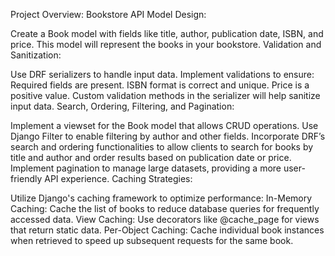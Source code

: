 Project Overview: Bookstore API
Model Design:

Create a Book model with fields like title, author, publication date, ISBN, and price. This model will represent the books in your bookstore.
Validation and Sanitization:

Use DRF serializers to handle input data. Implement validations to ensure:
Required fields are present.
ISBN format is correct and unique.
Price is a positive value.
Custom validation methods in the serializer will help sanitize input data.
Search, Ordering, Filtering, and Pagination:

Implement a viewset for the Book model that allows CRUD operations.
Use Django Filter to enable filtering by author and other fields.
Incorporate DRF’s search and ordering functionalities to allow clients to search for books by title and author and order results based on publication date or price.
Implement pagination to manage large datasets, providing a more user-friendly API experience.
Caching Strategies:

Utilize Django's caching framework to optimize performance:
In-Memory Caching: Cache the list of books to reduce database queries for frequently accessed data.
View Caching: Use decorators like @cache_page for views that return static data.
Per-Object Caching: Cache individual book instances when retrieved to speed up subsequent requests for the same book.
